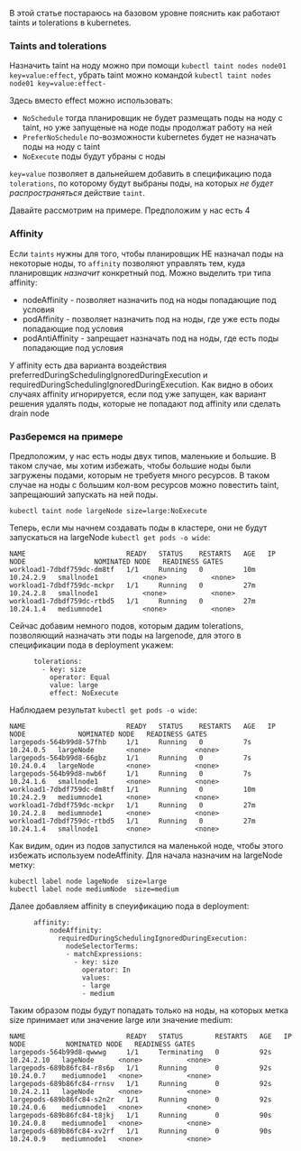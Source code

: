 В этой статье постараюсь на базовом уровне пояснить как работают taints и tolerations в kubernetes. 


### Taints and tolerations

Назначить  taint на ноду можно при помощи `kubectl taint nodes node01 key=value:effect`, убрать  taint можно командой `kubectl taint nodes node01 key=value:effect-`

Здесь вместо effect можно использовать:

* `NoSchedule` тогда планировщик не будет размещать поды на ноду с  taint, но уже запущеные на ноде поды продолжат работу на ней
* `PreferNoSchedule`  по-возможности kubernetes будет не назначать поды на ноду с  taint
* `NoExecute` поды будут убраны с ноды

`key=value` позволяет в дальнейшем добавить в  спецификацию пода `tolerations`, по которому будут выбраны поды, на которых *не будет распространяться* действие `taint`.

Давайте рассмотрим на примере. Предположим у нас есть 4 

### Affinity

Если `taints` нужны для того, чтобы планировщик НЕ назначал поды на некоторые ноды, то `affinity` позволяют управлять тем, куда планировщик *назначит* конкретный под. Можно выделить три типа affinity:

* nodeAffinity - позволяет назначить под на ноды попадающие под условия
* podAffinity  - позволяет назначить под на ноды, где уже есть поды попадающие под условия
* podAntiAffinity - запрещает назначать под на ноды, где есть поды попадающие под условия


У affinity  есть два варианта воздействия preferredDuringSchedulingIgnoredDuringExecution  и requiredDuringSchedulingIgnoredDuringExecution. Как видно в обоих случаях  affinity игнорируется, если под уже запущен, как вариант решения удалять поды, которые не попадают под affinity или сделать drain node

### Разберемся на примере

Предположим, у нас есть ноды двух типов, маленькие и большие. В таком случае, мы хотим избежать, чтобы большие ноды были загружены подами, которым не требуетя много ресурсов.  В таком случае на ноды с большим кол-вом ресурсов можно повестить taint, запрещаюший запускать на ней поды. 

```
kubectl taint node largeNode size=large:NoExecute 
```

Теперь, если мы начнем создавать поды в кластере, они не будут запускаться на largeNode `kubectl get pods -o wide`:
```
NAME                         READY   STATUS    RESTARTS   AGE   IP          NODE                 NOMINATED NODE   READINESS GATES
workload1-7dbdf759dc-dm8tf   1/1     Running   0          10m   10.24.2.9   smallnode1           <none>           <none>
workload1-7dbdf759dc-mckpr   1/1     Running   0          27m   10.24.2.8   smallnode1           <none>           <none>
workload1-7dbdf759dc-rtbd5   1/1     Running   0          27m   10.24.1.4   mediumnode1          <none>           <none>
```

Сейчас добавим немного подов, которым дадим tolerations, позволяющий назначать эти поды на largenode, для этого в спецификации пода в deployment укажем:

```
      tolerations:
        - key: size
          operator: Equal
          value: large
          effect: NoExecute
```

Наблюдаем результат `kubectl get pods -o wide`:
```
NAME                         READY   STATUS    RESTARTS   AGE   IP          NODE             NOMINATED NODE   READINESS GATES
largepods-564b99d8-57fhb     1/1     Running   0          7s    10.24.0.5   largeNode        <none>           <none>
largepods-564b99d8-66gbz     1/1     Running   0          7s    10.24.0.4   largeNode        <none>           <none>
largepods-564b99d8-nwb6f     1/1     Running   0          7s    10.24.1.6   smallnode1       <none>           <none>
workload1-7dbdf759dc-dm8tf   1/1     Running   0          10m   10.24.2.9   mediumnode1      <none>           <none>
workload1-7dbdf759dc-mckpr   1/1     Running   0          27m   10.24.2.8   mediumnode1      <none>           <none>
workload1-7dbdf759dc-rtbd5   1/1     Running   0          27m   10.24.1.4   smallnode1       <none>           <none>
```

Как видим, один из подов запустился на маленькой ноде, чтобы этого избежать используем nodeAffinity. Для начала назначим на largeNode метку:
```
kubectl label node lageNode  size=large
kubectl label node mediumNode  size=medium
```

Далее добавляем affinity в спеуификацию пода в deployment:
```
      affinity:
          nodeAffinity:
            requiredDuringSchedulingIgnoredDuringExecution:
              nodeSelectorTerms:
              - matchExpressions:
                - key: size
                  operator: In
                  values:
                  - large
                  - medium
```

Таким образом поды будут попадать только на ноды, на которых метка  size принимает или значение large или значение medium:

```
NAME                         READY   STATUS        RESTARTS   AGE   IP           NODE          NOMINATED NODE   READINESS GATES
largepods-564b99d8-qwwwg     1/1     Terminating   0          92s   10.24.2.10   lageNode      <none>           <none>
largepods-689b86fc84-r8s6p   1/1     Running       0          92s   10.24.0.7    mediumnode1   <none>           <none>
largepods-689b86fc84-rrnsv   1/1     Running       0          92s   10.24.2.11   lageNode      <none>           <none>
largepods-689b86fc84-s2n2r   1/1     Running       0          92s   10.24.0.6    mediumnode1   <none>           <none>
largepods-689b86fc84-t8jkj   1/1     Running       0          90s   10.24.0.8    mediumnode1   <none>           <none>
largepods-689b86fc84-xv2rf   1/1     Running       0          90s   10.24.0.9    mediumnode1   <none>           <none>
```


